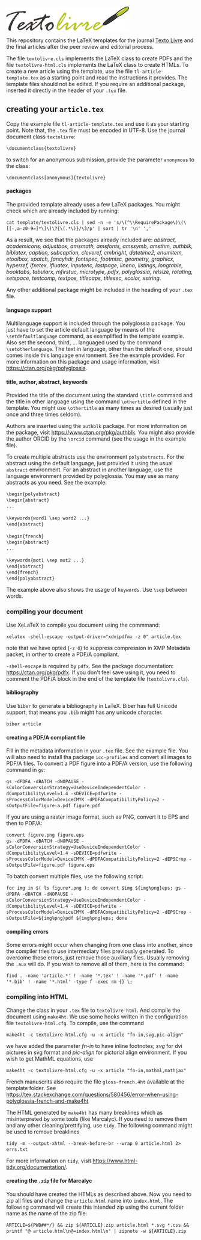 ![TextoLivre](template/logo.png)

This repository contains the LaTeX templates for the journal [Texto Livre](https://periodicos.ufmg.br/index.php/textolivre/) and the final articles after the peer review and editorial process.

The file ```textolivre.cls``` implements the LaTeX class to create PDFs and the file ```textolivre-html.cls``` implements the LaTeX class to create HTMLs. To create a new article using the template, use the file ```tl-article-template.tex``` as a starting point and read the instructions it provides. The template files should not be edited. If you require an additional package, inserted it directly in the header of your ```.tex``` file.

## creating your ```article.tex```
Copy the example file ```tl-article-template.tex``` and use it as your starting point. Note that, the ```.tex``` file must be encoded in UTF-8. Use the journal document class ```textolivre```:
```
\documentclass{textolivre}
```
to switch for an anonymous submission, provide the parameter ```anonymous``` to the class:
```
\documentclass[anonymous]{textolivre}
```

#### packages 
The provided template already uses a few LaTeX packages. You might check which are already included by running:
``` 
cat template/textolivre.cls | sed -n -e 's/\(^\\RequirePackage\)\(\[[-,a-z0-9=]*\]\)\?{\(.*\)}/\3/p' | sort | tr '\n' ','
```
As a result, we see that the packages already included are: *abstract, academicons, adjustbox, amsmath, amsfonts, amssymb, amsthm, authblk, biblatex, caption, subcaption, cleveref, cmbright, datetime2, enumitem, etoolbox, xpatch, fancyhdr, fontspec, footmisc, geometry, graphicx, hyperref, ifxetex, ifluatex, inputenc, lastpage, lineno, listings, longtable, booktabs, tabularx, mfirstuc, microtype, pdfx, polyglossia, relsize, rotating, setspace, textcomp, textpos, titlecaps, titlesec, xcolor, xstring*.

Any other additional package might be included in the heading of your ```.tex``` file.

#### language support
Multilanguage support is included through the polyglossia package. You just have to set the article default language by means of the ```\setdefaultlanguage``` command, as exemplified in the template example. Also set the second, third, ... languaged used by the command ```\setotherlanguage```. The text in language, other than the default one, should comes inside this language environment. See the example provided. For more information on this package and usage information, visit https://ctan.org/pkg/polyglossia.

#### title, author, abstract, keywords
Provided the title of the document using the standard ```\title``` command and the title in other language using the command ```\othertitle``` defined in the template. You might use ```\othertitle``` as many times as desired (usually just once and three times seldom).

Authors are inserted using the ```authblk``` package. For more information on the package, visit https://www.ctan.org/pkg/authblk. You might also provide the author ORCID by the ```\orcid```  command (see the usage in the example file).

To create multiple abstracts use the environment ```polyabstracts```. For the abstract using the default language, just provided it using the usual ```abstract``` environment. For an abstract in another language, use the language environment provided by polyglossia. You may use as many abstracts as you need. See the example:

``` 
\begin{polyabstract}
\begin{abstract}
...

\keywords{word1 \sep word2 ...}
\end{abstract}

\begin{french}
\begin{abstract}
...

\keywords{mot1 \sep mot2 ...}
\end{abstract}
\end{french}
\end{polyabstract}
```

The example above also shows the usage of ```keywords```. Use ```\sep``` between words.

### compiling your document
Use XeLaTeX to compile you document using the commmand:  
```
xelatex -shell-escape -output-driver="xdvipdfmx -z 0" article.tex
```
note that we have opted (```-z 0```) to suppress compression in XMP Metadata packet, in orther to create a PDF/A compliant.

```-shell-escape``` is required by ```pdfx```. See the package documentation: https://ctan.org/pkg/pdfx. If you don't feel save using it, you need to comment the PDF/A block in the end of the template file (```textolivre.cls```).

#### bibliography
Use ```biber``` to generate a bibliography in LaTeX. Biber has full Unicode support, that means you ```.bib``` might has any unicode character.
```
biber article
```

#### creating a PDF/A compliant file
Fill in the metadata information in your ```.tex``` file. See the example file.
You will also need to install tha package ```icc-profiles``` and convert all images to PDF/A files.
To convert a PDF figure into a PDF/A version, use the following command in ```gv```:
```
gs -dPDFA -dBATCH -dNOPAUSE -sColorConversionStrategy=UseDeviceIndependentColor -dCompatibilityLevel=1.4 -sDEVICE=pdfwrite -sProcessColorModel=DeviceCMYK -dPDFACompatibilityPolicy=2 -sOutputFile=figure-a.pdf figure.pdf
```
If you are using a raster image format, such as PNG, convert it to EPS and then to PDF/A:
```
convert figure.png figure.eps
gs -dPDFA -dBATCH -dNOPAUSE -sColorConversionStrategy=UseDeviceIndependentColor -dCompatibilityLevel=1.4 -sDEVICE=pdfwrite -sProcessColorModel=DeviceCMYK -dPDFACompatibilityPolicy=2 -dEPSCrop -sOutputFile=figure.pdf figure.eps
```
To batch convert multiple files, use the following script:
```
for img in $( ls figure*.png ); do convert $img ${img%png}eps; gs -dPDFA -dBATCH -dNOPAUSE -sColorConversionStrategy=UseDeviceIndependentColor -dCompatibilityLevel=1.4 -sDEVICE=pdfwrite -sProcessColorModel=DeviceCMYK -dPDFACompatibilityPolicy=2 -dEPSCrop -sOutputFile=${img%png}pdf ${img%png}eps; done
```

#### compiling errors
Some errors might occur when changing from one class into another, since the compiler tries to use intermediary files previously generated. To overcome these errors, just remove those auxiliary files. Usually removing the ```.aux``` will do. If you wish to remove all of them, here is the command:
```
find . -name 'article.*' ! -name '*.tex' ! -name '*.pdf' ! -name '*.bib' ! -name '*.html' -type f -exec rm {} \;
```

### compiling into HTML
Change the class in your ```.tex``` file to ```textolivre-html```. And compile the document using ```make4ht```. 
We use some hooks written in the configuration file ```textolivre-html.cfg```. To compile, use the command
```
make4ht -c textolivre-html.cfg -u -x article "fn-in,svg,pic-align"
```
we have added the parameter *fn-in* to have inline footnotes; *svg* for dvi pictures in svg format and *pic-align* for pictorial align environment.
If you wish to get MathML equations, use
```
make4ht -c textolivre-html.cfg -u -x article "fn-in,mathml,mathjax"
```
French manuscrits also require the file ```gloss-french.4ht``` available at the template folder. See https://tex.stackexchange.com/questions/580456/error-when-using-polyglossia-french-and-make4ht

The HTML generated by ```make4ht``` has many breaklines which as misinterpreted by some tools (like Marcalyc). If you need to remove them and any other cleaning/prettifying, use ```tidy```. The following command might be used to remove breaklines 
```
tidy -m --output-xhtml --break-before-br --wrap 0 article.html 2> errs.txt
```
For more information on ```tidy```, visit https://www.html-tidy.org/documentation/.

#### creating the ```.zip``` file for Marcalyc
You should have created the HTMLs as described above. Now you need to zip all files and change the ```article.html``` name into ```index.html```.
The following command will create this intended zip using the current folder name as the name of the zip file:
```
ARTICLE=${PWD##*/} && zip ${ARTICLE}.zip article.html *.svg *.css && printf "@ article.html\n@=index.html\n" | zipnote -w ${ARTICLE}.zip
```
